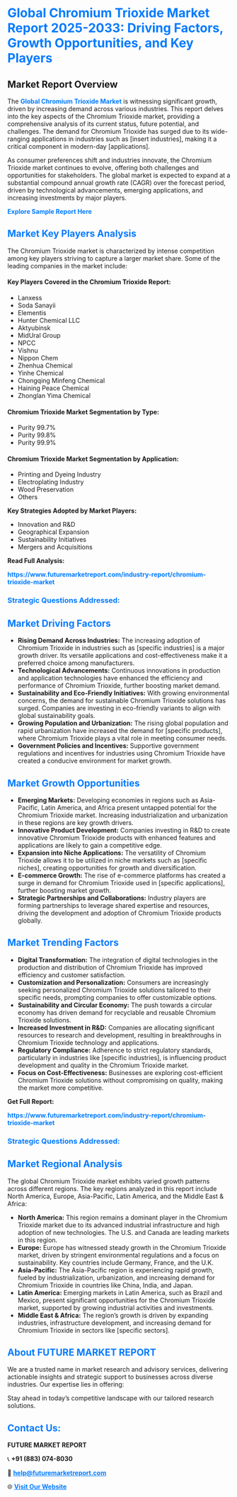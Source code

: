 <h1 style="color: #007BFF;">Global Chromium Trioxide Market Report 2025-2033: Driving Factors, Growth Opportunities, and Key Players</h1>

<section id="overview">
<h2>Market Report Overview</h2>
<p>The <a href="https://www.futuremarketreport.com/industry-report/chromium-trioxide-market" style="color: #007BFF; text-decoration: none;"><strong>Global Chromium Trioxide Market</strong></a> is witnessing significant growth, driven by increasing demand across various industries. This report delves into the key aspects of the Chromium Trioxide market, providing a comprehensive analysis of its current status, future potential, and challenges. The demand for Chromium Trioxide has surged due to its wide-ranging applications in industries such as [insert industries], making it a critical component in modern-day [applications].</p>
<p>As consumer preferences shift and industries innovate, the Chromium Trioxide market continues to evolve, offering both challenges and opportunities for stakeholders. The global market is expected to expand at a substantial compound annual growth rate (CAGR) over the forecast period, driven by technological advancements, emerging applications, and increasing investments by major players.</p>
</section>

<section id="overview">
<p><a href="https://www.futuremarketreport.com/request-sample/reportId=50504" style="color: #007BFF; text-decoration: none;"><strong>Explore Sample Report Here</strong></a></p>
</section>

<section id="key-players">
<h2 style="color: #007BFF;">Market Key Players Analysis</h2>
<p>The Chromium Trioxide market is characterized by intense competition among key players striving to capture a larger market share. Some of the leading companies in the market include:</p>
<h4>Key Players Covered in the Chromium Trioxide Report:</h4>
<ul><li>Lanxess</li><li>Soda Sanayii</li><li>Elementis</li><li>Hunter Chemical LLC</li><li>Aktyubinsk</li><li>MidUral Group</li><li>NPCC</li><li>Vishnu</li><li>Nippon Chem</li><li>Zhenhua Chemical</li><li>Yinhe Chemical</li><li>Chongqing Minfeng Chemical</li><li>Haining Peace Chemical</li><li>Zhonglan Yima Chemical</li></ul>
<h4>Chromium Trioxide Market Segmentation by Type:</h4>
<ul><li>Purity 99.7%</li><li>Purity 99.8%</li><li>Purity 99.9%</li></ul>

<h4>Chromium Trioxide Market Segmentation by Application:</h4>
<ul><li>Printing and Dyeing Industry</li><li>Electroplating Industry</li><li>Wood Preservation</li><li>Others</li></ul>
<p><strong>Key Strategies Adopted by Market Players:</strong></p>
<ul>
<li>Innovation and R&D</li>
<li>Geographical Expansion</li>
<li>Sustainability Initiatives</li>
<li>Mergers and Acquisitions</li>
</ul>
</section>

<section>
<p><strong>Read Full Analysis: </strong></p><a href="https://www.futuremarketreport.com/industry-report/chromium-trioxide-market" style="color: #007BFF; text-decoration: none;"><strong>https://www.futuremarketreport.com/industry-report/chromium-trioxide-market</strong></a>
<h3 style="color: #007BFF;">Strategic Questions Addressed:</h3>
</section>

<section id="driving-factors">
<h2 style="color: #007BFF;">Market Driving Factors</h2>
<ul>
<li><strong>Rising Demand Across Industries:</strong> The increasing adoption of Chromium Trioxide in industries such as [specific industries] is a major growth driver. Its versatile applications and cost-effectiveness make it a preferred choice among manufacturers.</li>
<li><strong>Technological Advancements:</strong> Continuous innovations in production and application technologies have enhanced the efficiency and performance of Chromium Trioxide, further boosting market demand.</li>
<li><strong>Sustainability and Eco-Friendly Initiatives:</strong> With growing environmental concerns, the demand for sustainable Chromium Trioxide solutions has surged. Companies are investing in eco-friendly variants to align with global sustainability goals.</li>
<li><strong>Growing Population and Urbanization:</strong> The rising global population and rapid urbanization have increased the demand for [specific products], where Chromium Trioxide plays a vital role in meeting consumer needs.</li>
<li><strong>Government Policies and Incentives:</strong> Supportive government regulations and incentives for industries using Chromium Trioxide have created a conducive environment for market growth.</li>
</ul>
</section>

<section id="growth-opportunities">
<h2 style="color: #007BFF;">Market Growth Opportunities</h2>
<ul>
<li><strong>Emerging Markets:</strong> Developing economies in regions such as Asia-Pacific, Latin America, and Africa present untapped potential for the Chromium Trioxide market. Increasing industrialization and urbanization in these regions are key growth drivers.</li>
<li><strong>Innovative Product Development:</strong> Companies investing in R&D to create innovative Chromium Trioxide products with enhanced features and applications are likely to gain a competitive edge.</li>
<li><strong>Expansion into Niche Applications:</strong> The versatility of Chromium Trioxide allows it to be utilized in niche markets such as [specific niches], creating opportunities for growth and diversification.</li>
<li><strong>E-commerce Growth:</strong> The rise of e-commerce platforms has created a surge in demand for Chromium Trioxide used in [specific applications], further boosting market growth.</li>
<li><strong>Strategic Partnerships and Collaborations:</strong> Industry players are forming partnerships to leverage shared expertise and resources, driving the development and adoption of Chromium Trioxide products globally.</li>
</ul>
</section>

<section id="trending-factors">
<h2 style="color: #007BFF;">Market Trending Factors</h2>
<ul>
<li><strong>Digital Transformation:</strong> The integration of digital technologies in the production and distribution of Chromium Trioxide has improved efficiency and customer satisfaction.</li>
<li><strong>Customization and Personalization:</strong> Consumers are increasingly seeking personalized Chromium Trioxide solutions tailored to their specific needs, prompting companies to offer customizable options.</li>
<li><strong>Sustainability and Circular Economy:</strong> The push towards a circular economy has driven demand for recyclable and reusable Chromium Trioxide solutions.</li>
<li><strong>Increased Investment in R&D:</strong> Companies are allocating significant resources to research and development, resulting in breakthroughs in Chromium Trioxide technology and applications.</li>
<li><strong>Regulatory Compliance:</strong> Adherence to strict regulatory standards, particularly in industries like [specific industries], is influencing product development and quality in the Chromium Trioxide market.</li>
<li><strong>Focus on Cost-Effectiveness:</strong> Businesses are exploring cost-efficient Chromium Trioxide solutions without compromising on quality, making the market more competitive.</li>
</ul>
</section>

<section>
<p><strong>Get Full Report: </strong></p><a href="https://www.futuremarketreport.com/industry-report/chromium-trioxide-market" style="color: #007BFF; text-decoration: none;"><strong>https://www.futuremarketreport.com/industry-report/chromium-trioxide-market</strong></a>
<h3 style="color: #007BFF;">Strategic Questions Addressed:</h3>
</section>


<section id="regional-analysis">
<h2 style="color: #007BFF;">Market Regional Analysis</h2>
<p>The global Chromium Trioxide market exhibits varied growth patterns across different regions. The key regions analyzed in this report include North America, Europe, Asia-Pacific, Latin America, and the Middle East & Africa:</p>
<ul>
<li><strong>North America:</strong> This region remains a dominant player in the Chromium Trioxide market due to its advanced industrial infrastructure and high adoption of new technologies. The U.S. and Canada are leading markets in this region.</li>
<li><strong>Europe:</strong> Europe has witnessed steady growth in the Chromium Trioxide market, driven by stringent environmental regulations and a focus on sustainability. Key countries include Germany, France, and the U.K.</li>
<li><strong>Asia-Pacific:</strong> The Asia-Pacific region is experiencing rapid growth, fueled by industrialization, urbanization, and increasing demand for Chromium Trioxide in countries like China, India, and Japan.</li>
<li><strong>Latin America:</strong> Emerging markets in Latin America, such as Brazil and Mexico, present significant opportunities for the Chromium Trioxide market, supported by growing industrial activities and investments.</li>
<li><strong>Middle East & Africa:</strong> The region’s growth is driven by expanding industries, infrastructure development, and increasing demand for Chromium Trioxide in sectors like [specific sectors].</li>
</ul>
</section>

<footer>
<h2 style="color: #007BFF;">About FUTURE MARKET REPORT</h2>
<p>We are a trusted name in market research and advisory services, delivering actionable insights and strategic support to businesses across diverse industries. Our expertise lies in offering:</p>

<p>Stay ahead in today’s competitive landscape with our tailored research solutions.</p>

<h2 style="color: #007BFF;">Contact Us:</h2>
<p><strong>FUTURE MARKET REPORT</strong></p>
<p>📞 <strong>+91 (883) 074-8030</strong></p>
<p>📧 <strong><a href="mailto:help@futuremarketreport.com" style="color: #007BFF;">help@futuremarketreport.com</a></strong></p>
<p>🌐 <strong><a href="https://www.futuremarketreport.com/" style="color: #007BFF;">Visit Our Website</a></strong></p>
</footer>